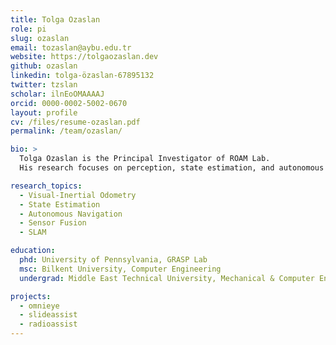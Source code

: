 ```yaml
---
title: Tolga Ozaslan
role: pi
slug: ozaslan
email: tozaslan@aybu.edu.tr
website: https://tolgaozaslan.dev
github: ozaslan
linkedin: tolga-özaslan-67895132
twitter: tzslan
scholar: ilnEoOMAAAAJ
orcid: 0000-0002-5002-0670
layout: profile
cv: /files/resume-ozaslan.pdf
permalink: /team/ozaslan/

bio: >
  Tolga Ozaslan is the Principal Investigator of ROAM Lab. 
  His research focuses on perception, state estimation, and autonomous navigation for aerial and ground robots in GPS-denied environments.

research_topics:
  - Visual-Inertial Odometry
  - State Estimation
  - Autonomous Navigation
  - Sensor Fusion
  - SLAM

education:
  phd: University of Pennsylvania, GRASP Lab
  msc: Bilkent University, Computer Engineering
  undergrad: Middle East Technical University, Mechanical & Computer Engineering (Double Major)

projects:
  - omnieye
  - slideassist
  - radioassist
---
```

